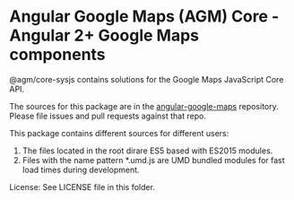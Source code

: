 Angular Google Maps (AGM) Core - Angular 2+ Google Maps components
=========

@agm/core-sysjs contains solutions for the Google Maps JavaScript Core API.

The sources for this package are in the [angular-google-maps](https://github.com/SebastianM/angular-google-maps) repository. Please file issues and pull requests against that repo.

This package contains different sources for different users:

1. The files located in the root dirare ES5 based with ES2015 modules.
1. Files with the name pattern *.umd.js are UMD bundled modules for fast load times during development.

License: See LICENSE file in this folder.

